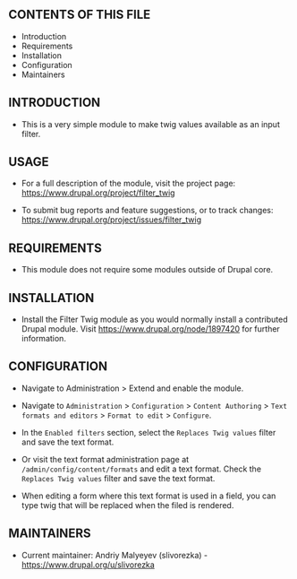 CONTENTS OF THIS FILE
---------------------

 * Introduction
 * Requirements
 * Installation
 * Configuration
 * Maintainers

INTRODUCTION
------------

* This is a very simple module to make twig values available as an input filter.

USAGE
------------

* For a full description of the module, visit the project page: https://www.drupal.org/project/filter_twig

* To submit bug reports and feature suggestions, or to track changes: https://www.drupal.org/project/issues/filter_twig

REQUIREMENTS
------------

* This module does not require some modules outside of Drupal core.

INSTALLATION
------------

* Install the Filter Twig module as you would normally install a contributed Drupal module. Visit https://www.drupal.org/node/1897420 for further information.

CONFIGURATION
------------
* Navigate to Administration > Extend and enable the module.

* Navigate to `Administration` > `Configuration` > `Content Authoring` > `Text formats and editors` > `Format to edit` > `Configure`.

* In the `Enabled filters` section, select the `Replaces Twig values` filter and save the text format.

* Or visit the text format administration page at `/admin/config/content/formats` and edit a text format.
  Check the `Replaces Twig values` filter and save the text format.

* When editing a form where this text format is used in a field,
  you can type twig that will be replaced when the filed is rendered.

MAINTAINERS
-----------

* Current maintainer: Andriy Malyeyev (slivorezka) - https://www.drupal.org/u/slivorezka
